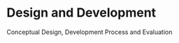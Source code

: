 # Design and Development

<p class='slide-subtitle'>Conceptual Design, Development Process and Evaluation</p>

<div class='section-wrapper'>
</div>

<style>
</style>
